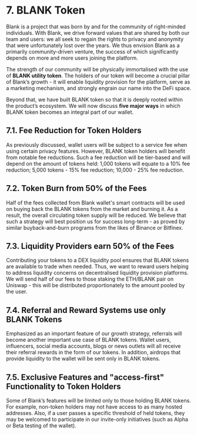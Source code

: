# 7. BLANK Token

Blank is a project that was born by and for the community of right-minded individuals. With Blank, we drive forward values that are shared by both our team and users: we all seek to regain the rights to privacy and anonymity that were unfortunately lost over the years. We thus envision Blank as a primarily community-driven venture, the success of which significantly depends on more and more users joining the platform. 

The strength of our community will be physically immortalised with the use of **BLANK utility token**. The holders of our token will become a crucial pillar of Blank’s growth - it will enable liquidity provision for the platform, serve as a marketing mechanism, and strongly engrain our name into the DeFi space. 

Beyond that, we have built BLANK token so that it is deeply rooted within the product’s ecosystem. We will now discuss **five major ways** in which BLANK token becomes an integral part of our wallet.

## 7.1. Fee Reduction for Token Holders

As previously discussed, wallet users will be subject to a service fee when using certain privacy features. However, BLANK token holders will benefit from notable fee reductions. Such a fee reduction will be tier-based and will depend on the amount of tokens held: 
1,000 tokens will equate to a 10% fee reduction;
5,000 tokens - 15% fee reduction;
10,000 - 25% fee reduction.

## 7.2. Token Burn from 50% of the Fees

Half of the fees collected from Blank wallet's smart contracts will be used on buying back the BLANK tokens from the market and burning it. As a result, the overall circulating token supply will be reduced. We believe that such a strategy will best position us for success long-term - as proved by similar buyback-and-burn programs from the likes of Binance or Bitfinex.

## 7.3. Liquidity Providers earn 50% of the Fees 

Contributing your tokens to a DEX liquidity pool ensures that BLANK tokens are available to trade when needed. Thus, we want to reward users helping to address liquidity concerns on decentralised liquidity provision platforms. We will send half of our fees to those staking the ETH/BLANK pair on Uniswap - this will be distributed proportionately to the amount pooled by the user.

## 7.4. Referral and Reward Systems use only BLANK Tokens

Emphasized as an important feature of our growth strategy, referrals will become another important use case of BLANK tokens. Wallet users, influencers, social media accounts, blogs or news outlets will all receive their referral rewards in the form of our tokens. In addition, airdrops that provide liquidity to the wallet will be sent only in BLANK tokens.

## 7.5. Exclusive Features and "access-first" Functionality to Token Holders

Some of Blank’s features will be limited only to those holding BLANK tokens. For example, non-token holders may not have access to as many hosted addresses. Also, if a user passes a specific threshold of held tokens, they may be welcomed to participate in our invite-only initiatives (such as Alpha or Beta testing of the wallet). 